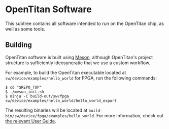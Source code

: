 # OpenTitan Software

This subtree contains all software intended to run on the OpenTitan chip, as well as some tools.

## Building

OpenTitan software is built using [Meson](https://mesonbuild.com), although OpenTitan's project structure is sufficiently ideosyncratic that we use a custom workflow.

For example, to build the OpenTitan executable located at `sw/device/examples/hello_world` for FPGA, run the following commands:
```console
$ cd "$REPO_TOP"
$ ./meson_init.sh
$ ninja -C build-out/sw/fpga sw/device/examples/hello_world/hello_world_export
```

The resulting binaries will be located at `build-bin/sw/device/fpga/examples/hello_world`. For more information, check out [the relevant User Guide](../doc/ug/getting_started_sw.md).

